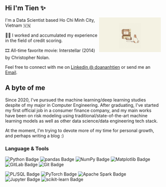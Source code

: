 ## **Hi I'm Tien ✨**

<img align="right" width="200" src="cat.jpeg">

I'm a Data Scientist based Ho Chi Minh City, Vietnam 🇻🇳

🧑‍💻 I worked and accumulated my experience in the field of credit scoring.

🎞️ All-time favorite movie: Interstellar (2014) by Christopher Nolan.

Feel free to connect with me on [Linkedin @ doananhtien](https://www.linkedin.com/in/doananhtien/) or send me an [Email](mailto:d.atien228@gmail.com).

## A byte of me

Since 2020, I've pursued the machine learning/deep learning studies despite of my major in Computer Engineering. After graduating, I've started my first official job in a consumer finance company, and my main works have been on risk modeling using traditional/state-of-the-art machine learning models as well as other data science/data engineering tech stack.

At the moment, I'm trying to devote more of my time for personal growth, and perhaps writing a blog :)

### Language & Tools

![Python Badge](https://img.shields.io/badge/Python-3748a9?logo=python&logoColor=fff&style=for-the-badge)
![pandas Badge](https://img.shields.io/badge/pandas-4033b0?logo=pandas&logoColor=fff&style=for-the-badge)
![NumPy Badge](https://img.shields.io/badge/NumPy-602eb8?logo=numpy&logoColor=fff&style=for-the-badge)
![Matplotlib Badge](https://img.shields.io/badge/Matplotlib-862abf?logo=plotly&logoColor=fff&style=for-the-badge)
![GitLab Badge](https://img.shields.io/badge/GitLab-b225c7?style=for-the-badge&logo=gitlab&logoColor=white)
![Git Badge](https://img.shields.io/badge/Git-ce20b7?logo=git&logoColor=fff&style=for-the-badge)

![PL/SQL Badge](https://img.shields.io/badge/Oracle%20SQL-de165d?style=for-the-badge&logo=oracle&logoColor=white)
![PyTorch Badge](https://img.shields.io/badge/PyTorch-e61126?logo=pytorch&logoColor=fff&style=for-the-badge)
![Apache Spark Badge](https://img.shields.io/badge/PySpark-ee2e0b?logo=apachespark&logoColor=fff&style=for-the-badge)
![Jupyter Badge](https://img.shields.io/badge/Jupyter-f76906?logo=jupyter&logoColor=fff&style=for-the-badge)
![scikit-learn Badge](https://img.shields.io/badge/scikit--learn-ffaa00?logo=scikitlearn&logoColor=fff&style=for-the-badge)
